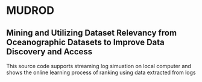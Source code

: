# MUDROD
## Mining and Utilizing Dataset Relevancy from Oceanographic Datasets to Improve Data Discovery and Access
This source code supports streaming log simuation on local computer and shows the online learning process of ranking using data extracted from logs 
